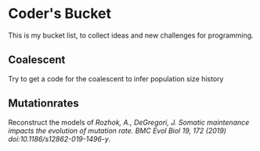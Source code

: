 # Coder's Bucket
This is my bucket list, to collect ideas and new challenges for programming.
## Coalescent
Try to get a code for the coalescent to infer population size history
## Mutationrates
Reconstruct the models of <i>Rozhok, A., DeGregori, J. Somatic maintenance impacts the evolution of mutation rate. BMC Evol Biol 19, 172 (2019) doi:10.1186/s12862-019-1496-y</i>.
